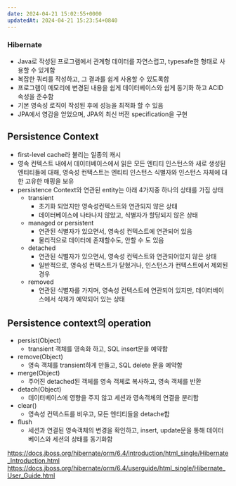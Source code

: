 ```yaml
---
date: 2024-04-21 15:02:55+0000
updatedAt: 2024-04-21 15:23:54+0840
---
```

### Hibernate
- Java로 작성된 프로그램에서 관계형 데이터를 자연스럽고, typesafe한 형태로 사용할 수 있게함
- 복잡한 쿼리를 작성하고, 그 결과를 쉽게 사용할 수 있도록함
- 프로그램이 메모리에 변경된 내용을 쉽게 데이터베이스와 쉽게 동기화 하고 ACID속성을 준수함
- 기본 영속성 로직이 작성된 후에 성능을 최적화 할 수 있음
- JPA에서 영감을 얻었으며, JPA의 최신 버전 specification을 구현

## Persistence Context
- first-level cache라 불리는 일종의 캐시
- 영속 컨텍스트 내에서 데이터베이스에서 읽은 모든 엔티티 인스턴스와 새로 생성된 엔티티들에 대해, 영속성 컨택스트는 엔티티 인스턴스 식별자와 인스턴스 자체에 대한 고유한 매핑을 보유
- persistence Context와 연관된 entity는 아래 4가지중 하나의 상태를 가짐 상태
	- transient
		- 초기화 되었지만 영속성컨텍스트와 연관되지 않은 상태
		- 데이터베이스에 나타나지 않았고, 식별자가 할당되지 않은 상태
	- managed or persistent
		- 연관된 식별자가 있으면서, 영속성 컨텍스트에 연관되어 있음
		- 물리적으로 데이터에 존재할수도, 안할 수 도 있음
	- detached
		- 연관된 식별자가 있으면서, 영속성 컨텍스트와 연관되어있지 않은 상태
		- 일반적으로, 영속성 컨택스트가 닫혔거나, 인스턴스가 컨텍스트에서 제외된 경우
	- removed
		- 연관된 식별자를 가지며, 영속성 컨텍스트에 연관되어 있지만, 데이터베이스에서 삭제가 예약되어 있는 상태

## Persistence context의 operation
- persist(Object)
	- transient 객체를 영속화 하고, SQL insert문을 예약함
- remove(Object)
	- 영속 객체를 transient하게 만들고, SQL delete 문을 예약함
- merge(Object)
	- 주어진 detached된 객체를 영속 객체로 복사하고, 영속 객체를 반환
- detach(Object)
	- 데이터베이스에 영향을 주지 않고 세션과 영속객체의 연결을 분리함
- clear()
	- 영속성 컨텍스트를 비우고, 모든 엔티티들을 detache함
- flush
	- 세션과 연결된 영속객체의 변경을 확인하고, insert, update문을 통해 데이터베이스와 세션의 상태를 동기화함


https://docs.jboss.org/hibernate/orm/6.4/introduction/html_single/Hibernate_Introduction.html
https://docs.jboss.org/hibernate/orm/6.4/userguide/html_single/Hibernate_User_Guide.html